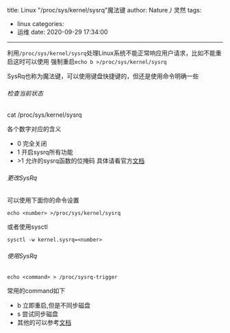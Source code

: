 title: Linux "/proc/sys/kernel/sysrq"魔法键
author: Nature丿灵然
tags:
  - linux
categories:
  - 运维
date: 2020-09-29 17:34:00
---
利用`/proc/sys/kernel/sysrq`处理Linux系统不能正常响应用户请求，比如不能重启这时可以使用
强制重启`echo b >/proc/sys/kernel/sysrq`
<!--more-->
SysRq也称为魔法键，可以使用键盘快捷键的，但还是使用命令明确一些

###### 检查当前状态

  cat /proc/sys/kernel/sysrq

各个数字对应的含义

- 0 完全关闭
- 1 开启sysrq所有功能
- \>1 允许的sysrq函数的位掩码 具体请看官方[文档](https://www.kernel.org/doc/html/v4.11/admin-guide/sysrq.html)

###### 更改SysRq

可以使用下面你的命令设置

```shell
echo <number> >/proc/sys/kernel/sysrq
```

或者使用sysctl

```shell
sysctl -w kernel.sysrq=<number>
```  

###### 使用SysRq

```shell
echo <command> > /proc/sysrq-trigger
```

常用的command如下

- b 立即重启,但是不同步磁盘
- s 尝试同步磁盘
- 其他的可以参考[文档](https://www.kernel.org/doc/html/v4.11/admin-guide/sysrq.html)
